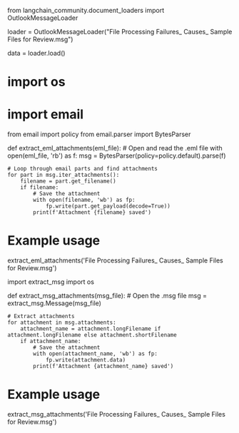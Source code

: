 from langchain_community.document_loaders import OutlookMessageLoader

loader = OutlookMessageLoader("File Processing Failures_ Causes_ Sample Files for Review.msg")

data = loader.load()

# import os
# import email
from email import policy
from email.parser import BytesParser

def extract_eml_attachments(eml_file):
    # Open and read the .eml file
    with open(eml_file, 'rb') as f:
        msg = BytesParser(policy=policy.default).parse(f)
    
    # Loop through email parts and find attachments
    for part in msg.iter_attachments():
        filename = part.get_filename()
        if filename:
            # Save the attachment
            with open(filename, 'wb') as fp:
                fp.write(part.get_payload(decode=True))
            print(f'Attachment {filename} saved')

# Example usage
extract_eml_attachments('File Processing Failures_ Causes_ Sample Files for Review.msg')

import extract_msg
import os

def extract_msg_attachments(msg_file):
    # Open the .msg file
    msg = extract_msg.Message(msg_file)
    
    # Extract attachments
    for attachment in msg.attachments:
        attachment_name = attachment.longFilename if attachment.longFilename else attachment.shortFilename
        if attachment_name:
            # Save the attachment
            with open(attachment_name, 'wb') as fp:
                fp.write(attachment.data)
            print(f'Attachment {attachment_name} saved')

# Example usage
extract_msg_attachments('File Processing Failures_ Causes_ Sample Files for Review.msg')

